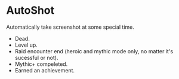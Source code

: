 # AutoShot

Automatically take screenshot at some special time.

* Dead.
* Level up.
* Raid encounter end (heroic and mythic mode only, no matter it's sucessful or not).
* Mythic+ compeleted.
* Earned an achievement.
